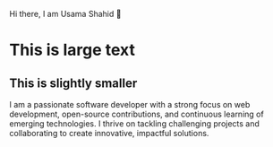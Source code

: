 Hi there, I am Usama Shahid 👋

<h1>This is large text</h1>
<h2>This is slightly smaller</h2>




I am a passionate software developer with a strong focus on web development, open-source contributions, and continuous learning of emerging technologies. I thrive on tackling challenging projects and collaborating to create innovative, impactful solutions.

